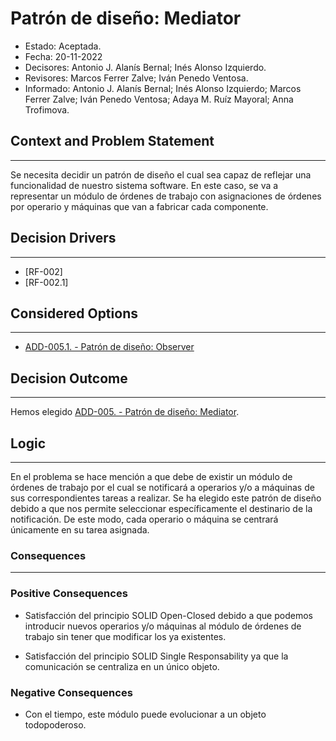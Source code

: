 # Patrón de diseño: Mediator

- Estado: Aceptada.
- Fecha: 20-11-2022
- Decisores: Antonio J. Alanís Bernal; Inés Alonso Izquierdo.
- Revisores: Marcos Ferrer Zalve; Iván Penedo Ventosa.
- Informado: Antonio J. Alanís Bernal; Inés Alonso Izquierdo; Marcos Ferrer Zalve; Iván Penedo Ventosa; Adaya M. Ruíz Mayoral; Anna Trofimova.

## Context and Problem Statement

---
Se necesita decidir un patrón de diseño el cual sea capaz de reflejar una funcionalidad de nuestro sistema software. En este caso, se va a representar un módulo de órdenes de trabajo con asignaciones de órdenes por operario y máquinas que van a fabricar cada componente.

## Decision Drivers

---
- [RF-002]
- [RF-002.1]

## Considered Options

---

- [ADD-005.1. - Patrón de diseño: Observer](./ADD-005.1.md)

## Decision Outcome

---
Hemos elegido [ADD-005. - Patrón de diseño: Mediator](./ADD-005.md).

## Logic

---
En el problema se hace mención a que debe de existir un módulo de órdenes de trabajo por el cual se notificará a operarios y/o a máquinas de sus correspondientes tareas a realizar. Se ha elegido este patrón de diseño debido a que nos permite seleccionar específicamente el destinario de la notificación. De este modo, cada operario o máquina se centrará únicamente en su tarea asignada. 


### Consequences

---

### Positive Consequences

- Satisfacción del principio SOLID Open-Closed debido a que podemos introducir nuevos operarios y/o máquinas al módulo de órdenes de trabajo sin tener que modificar los ya existentes.

- Satisfacción del principio SOLID Single Responsability ya que la comunicación se centraliza en un único objeto.

### Negative Consequences

- Con el tiempo, este módulo puede evolucionar a un objeto todopoderoso.
